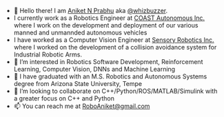 - 👋 Hello there! I am [Aniket N Prabhu](https://www.linkedin.com/in/aniket-prabhu/) aka [@whizbuzzer](https://whizbuzzer.github.io/).
- I currently work as a Robotics Engineer at [COAST Autonomous Inc.](https://www.coastautonomous.com/) where I work on the development and deployment of our various manned and unmannded autonomous vehicles
- I have worked as a Computer Vision Engineer at [Sensory Robotics Inc.](https://www.sensoryrobotics.com/) where I worked on the development of a collision avoidance system for Industrial Robotic Arms.
- 👀 I’m interested in Robotics Software Development, Reinforcement Learning, Computer Vision, DNNs and Machine Learning
- 🌱 I have graduated with an M.S. Robotics and Autonomous Systems degree from Arizona State University, Tempe
- 💞️ I’m looking to collaborate on C++/Python/ROS/MATLAB/Simulink with a greater focus on C++ and Python
- 📫 You can reach me at RoboAniket@gmail.com

<!---
whizbuzzer/whizbuzzer is a ✨ special ✨ repository because its `README.md` (this file) appears on your GitHub profile.
You can click the Preview link to take a look at your changes.
--->
